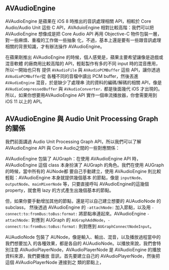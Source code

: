 AVAudioEngine
-----

AVAudioEngine 是蘋果在 iOS 8 時推出的音訊處理相關 API，相較於 Core Audio/Audio
Unit 這些 C API，AVAduioEngine 相對比較高階：我們可以把 AVAudioEngine 想像成是把
Core Audio API 再用 Objective-C 物件包裝一層，對一些麻煩、重複的工作做一些抽象
化，不過，基本上還是要有一些跟音訊處理相關的背景知識，才有辦法操作
AVAudioEngine。

在蘋果剛推出 AVAudioEngine 的時候，個人感覺是，蘋果主要希望讓像是遊戲或混音軟體
的廠商用比較高階的 API，輕鬆製作有多的不同 input 時的混音應用，所以一開始也只有
提供 `AVAudioFile` 與 `AVAudioPCMBuffer` 這些 API，讓你透過 `AVAudioPCMBuffer`從
各種不同的音檔中讀出 PCM buffer，然後丟進 `AVAudioEngine` 混音，於是缺少了處理串
流的資料的編碼/解碼的相關 API，像是 `AVAudioCompressedBuffer` 與
`AVAudioConverter，`都是後面幾代 iOS 才出現的。所以，如果你想要用AVAudioEngine
API 實作一個串流播放器，你會需要用到 iOS 11 以上的 API。

## AVAudioEngine 與 Audio Unit Processing Graph 的關係

我們前面講過 Audio Unit Processing Graph API，所以我們可以了解 AVAudioEngine API
與 Core Audio之間的一些對應關係：

AVAudioEngine 包裝了 AUGraph：在使用 AVAudioEngine API 時，AVAudioEngine 這個
class 本身扮演了 AUGraph 的角色。我們在使用 AUGraph 的時候，當中所有的 AUNode都
要自己手動建立，使用 AVAudioEngine 則比較輕鬆：AVAudioEngine 本身就提供幾個基本
的節點，像是 `inputNode`、`outputNode`、`mainMixerNode` 等，只要直接呼叫
AVAudioEngine的這幾個 property，就會用 lazy 的方式產生出幾個基本的節點。

但，如果你要手動增加其他的節點，還是可以自己建立想要的 AUAudioNode 的 subclass，
然後透過 AVAudioEngine 的 `-attachNode:` 加入節點，以及用
`-connect:to:fromBus:toBus:format:` 將節點串連起來。AVAudioEngine `-attachNode:`
對應到 AUGraph 的 `AUGraphAddNode`，`-connect:to:fromBus:toBus:format:` 則對應到
`AUGraphConnectNodeInput`。

AUAudioNode 包裝了 AUNode，像是輸入、輸出、混音，以及播放過程當中的我們想要加入
的各種效果，都是各自的 AUAudioNode。以播放來說，我們會特別注意
AVAudioPlayerNode，AVAudioPlayerNode 是 AVAudioEngine 的播放資料來源，我們要播放
音訊，首先要建立自己的 AVAudioPlayerNode，然後把這個 AVAudioPlayerNode 連接到之
類的節點上，